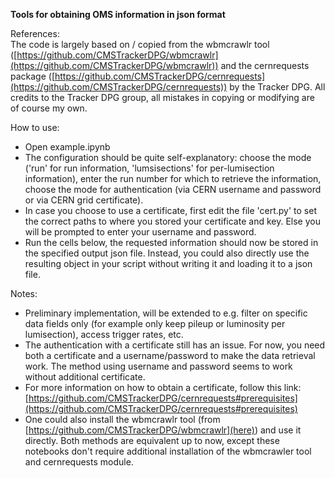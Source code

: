 **Tools for obtaining OMS information in json format**

References:  
The code is largely based on / copied from the wbmcrawlr tool ([https://github.com/CMSTrackerDPG/wbmcrawlr](https://github.com/CMSTrackerDPG/wbmcrawlr)) and the cernrequests package ([https://github.com/CMSTrackerDPG/cernrequests](https://github.com/CMSTrackerDPG/cernrequests)) by the Tracker DPG. All credits to the Tracker DPG group, all mistakes in copying or modifying are of course my own.

How to use:
- Open example.ipynb
- The configuration should be quite self-explanatory: choose the mode ('run' for run information, 'lumsisections' for per-lumisection information), enter the run number for which to retrieve the information, choose the mode for authentication (via CERN username and password or via CERN grid certificate).
- In case you choose to use a certificate, first edit the file 'cert.py' to set the correct paths to where you stored your certificate and key. Else you will be prompted to enter your username and password.
- Run the cells below, the requested information should now be stored in the specified output json file. Instead, you could also directly use the resulting object in your script without writing it and loading it to a json file.

Notes:
- Preliminary implementation, will be extended to e.g. filter on specific data fields only (for example only keep pileup or luminosity per lumisection), access trigger rates, etc.
- The authentication with a certificate still has an issue. For now, you need both a certificate and a username/password to make the data retrieval work. The method using username and password seems to work without additional certificate.
- For more information on how to obtain a certificate, follow this link: [https://github.com/CMSTrackerDPG/cernrequests#prerequisites](https://github.com/CMSTrackerDPG/cernrequests#prerequisites)
- One could also install the wbmcrawlr tool (from [https://github.com/CMSTrackerDPG/wbmcrawlr](here)) and use it directly. Both methods are equivalent up to now, except these notebooks don't require additional installation of the wbmcrawler tool and cernrequests module.